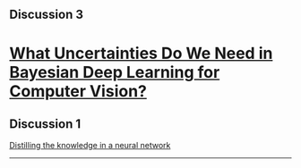 
## Discussion 3
[What Uncertainties Do We Need in Bayesian Deep Learning for Computer Vision?](https://arxiv.org/abs/1703.04977)
=======
## Discussion 1
[Distilling the knowledge in a neural network](https://arxiv.org/pdf/1503.02531.pdf)

----

